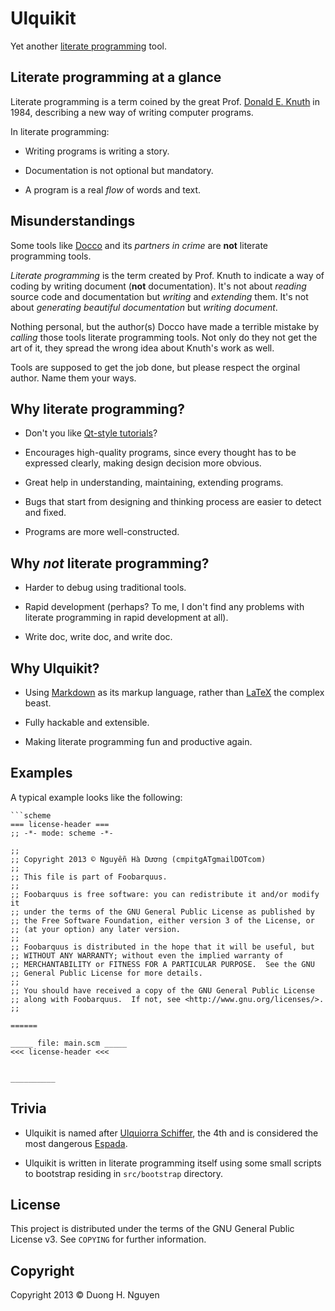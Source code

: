 # Ulquikit

Yet another
[literate programming](http://en.wikipedia.org/wiki/Literate_programming)
tool.

## Literate programming at a glance

Literate programming is a term coined by the great
Prof. [Donald E. Knuth](http://en.wikipedia.org/wiki/Donald_Knuth) in 1984,
describing a new way of writing computer programs.

In literate programming:

* Writing programs is writing a story.

* Documentation is not optional but mandatory.

* A program is a real *flow* of words and text.

## Misunderstandings

Some tools like [Docco](http://jashkenas.github.io/docco/) and its *partners
in crime* are **not** literate programming tools.

*Literate programming* is the term created by Prof. Knuth to indicate a way of
coding by writing document (**not** documentation).  It's not about *reading*
source code and documentation but *writing* and *extending* them.  It's not
about *generating beautiful documentation* but *writing document*.

Nothing personal, but the author(s) Docco have made a terrible mistake by
*calling* those tools literate programming tools.  Not only do they not get
the art of it, they spread the wrong idea about Knuth's work as well.

Tools are supposed to get the job done, but please respect the orginal author.
Name them your ways.

## Why literate programming?

* Don't you like
  [Qt-style tutorials](http://qt-project.org/doc/qt-5.0/qtdoc/qtexamplesandtutorials.html)?

* Encourages high-quality programs, since every thought has to be expressed
  clearly, making design decision more obvious.

* Great help in understanding, maintaining, extending programs.

* Bugs that start from designing and thinking process are easier to detect and
  fixed.

* Programs are more well-constructed.

## Why *not* literate programming?

* Harder to debug using traditional tools.

* Rapid development (perhaps?  To me, I don't find any problems with literate
  programming in rapid development at all).

* Write doc, write doc, and write doc.

## Why Ulquikit?

* Using [Markdown](http://en.wikipedia.org/wiki/Markdown) as its markup
  language, rather than [LaTeX](http://en.wikipedia.org/wiki/LaTeX) the
  complex beast.

* Fully hackable and extensible.

* Making literate programming fun and productive again.

## Examples

A typical example looks like the following:

    ```scheme
    === license-header ===
    ;; -*- mode: scheme -*-

    ;;
    ;; Copyright 2013 © Nguyễn Hà Dương (cmpitgATgmailDOTcom)
    ;;
    ;; This file is part of Foobarquus.
    ;;
    ;; Foobarquus is free software: you can redistribute it and/or modify it
    ;; under the terms of the GNU General Public License as published by
    ;; the Free Software Foundation, either version 3 of the License, or
    ;; (at your option) any later version.
    ;;
    ;; Foobarquus is distributed in the hope that it will be useful, but
    ;; WITHOUT ANY WARRANTY; without even the implied warranty of
    ;; MERCHANTABILITY or FITNESS FOR A PARTICULAR PURPOSE.  See the GNU
    ;; General Public License for more details.
    ;;
    ;; You should have received a copy of the GNU General Public License
    ;; along with Foobarquus.  If not, see <http://www.gnu.org/licenses/>.
    ;;

    ======

    _____ file: main.scm _____
    <<< license-header <<<


    __________

## Trivia

* Ulquikit is named after
  [Ulquiorra Schiffer](http://en.wikipedia.org/wiki/Ulquiorra#Ulquiorra_Schiffer),
  the 4th and is considered the most dangerous
  [Espada](http://en.wikipedia.org/wiki/Ulquiorra#Espada).

* Ulquikit is written in literate programming itself using some small scripts
  to bootstrap residing in `src/bootstrap` directory.

## License

This project is distributed under the terms of the GNU General Public
License v3.  See `COPYING` for further information.

## Copyright

Copyright 2013 © Duong H. Nguyen <cmpitg AT gmailDOTcom>
